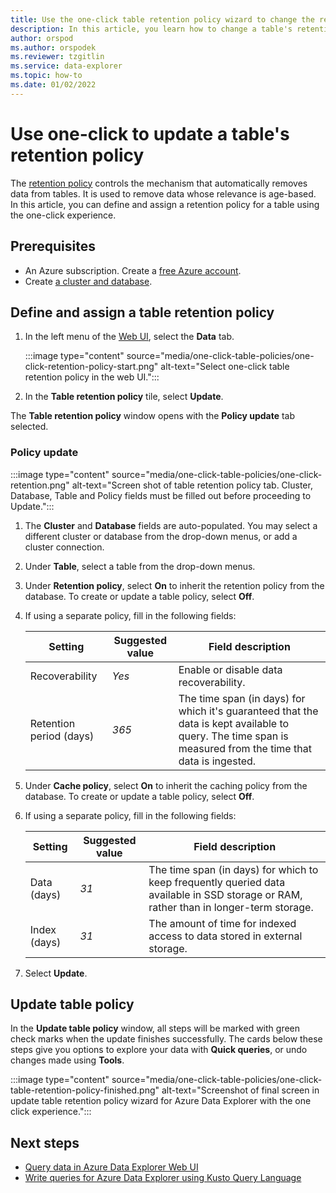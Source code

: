 ```yaml
---
title: Use the one-click table retention policy wizard to change the retention policy for a table in Azure Data Explorer.
description: In this article, you learn how to change a table's retention policy using the one-click experience.
author: orspod
ms.author: orspodek
ms.reviewer: tzgitlin
ms.service: data-explorer
ms.topic: how-to
ms.date: 01/02/2022
---
```

# Use one-click to update a table's retention policy

The [retention policy](kusto/management/retentionpolicy.md) controls the mechanism that automatically removes data from tables. It is used to remove data whose relevance is age-based. In this article, you can define and assign a retention policy for a table using the one-click experience.

## Prerequisites

* An Azure subscription. Create a [free Azure account](https://azure.microsoft.com/free/).
* Create [a cluster and database](create-cluster-database-portal.md).

## Define and assign a table retention policy

1. In the left menu of the [Web UI](https://dataexplorer.azure.com/), select the **Data** tab. 

    :::image type="content" source="media/one-click-table-policies/one-click-retention-policy-start.png" alt-text="Select one-click table retention policy in the web UI.":::

1. In the **Table retention policy** tile, select **Update**. 

The **Table retention policy** window opens with the **Policy update** tab selected.

### Policy update
 
:::image type="content" source="media/one-click-table-policies/one-click-retention.png" alt-text="Screen shot of table retention policy tab. Cluster, Database, Table and Policy fields must be filled out before proceeding to Update.":::

1. The **Cluster** and **Database** fields are auto-populated. You may select a different cluster or database from the drop-down menus, or add a cluster connection.

1. Under **Table**, select a table from the drop-down menus.  

1. Under **Retention policy**, select **On** to inherit the retention policy from the database. To create or update a table policy, select **Off**. 

1. If using a separate policy, fill in the following fields:

    |**Setting** | **Suggested value** | **Field description**
    |---|---|---|
    | Recoverability | *Yes*  | Enable or disable data recoverability. |
    | Retention period (days) |  *365* | The time span (in days) for which it's guaranteed that the data is kept available to query. The time span is measured from the time that data is ingested.  |


1. Under **Cache policy**, select **On** to inherit the caching policy from the database. To create or update a table policy, select **Off**. 

1. If using a separate policy, fill in the following fields:

    |**Setting** | **Suggested value** | **Field description**
    |---|---|---|
    | Data (days) | *31* | The time span (in days) for which to keep frequently queried data available in SSD storage or RAM, rather than in longer-term storage. |
    | Index (days) |  *31*  | The amount of time for indexed access to data stored in external storage.  |

1. Select **Update**.

## Update table policy

In the **Update table policy** window, all steps will be marked with green check marks when the update finishes successfully. The cards below these steps give you options to explore your data with **Quick queries**, or undo changes made using **Tools**.

:::image type="content" source="media/one-click-table-policies/one-click-table-retention-policy-finished.png" alt-text="Screenshot of final screen in update table retention policy wizard for Azure Data Explorer with the one click experience.":::

## Next steps

* [Query data in Azure Data Explorer Web UI](web-query-data.md)
* [Write queries for Azure Data Explorer using Kusto Query Language](write-queries.md)